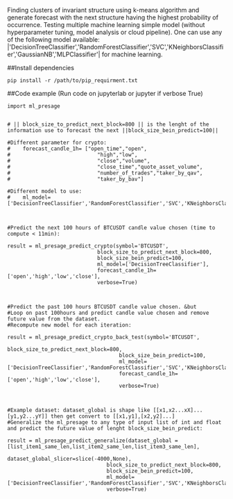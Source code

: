 Finding clusters of invariant structure using k-means algorithm and generate forecast with the next structure having the highest probability of occurrence. Testing multiple machine learning simple model (without hyperparameter tuning, model analysis or cloud pipeline). One can use any of the following model available:
|'DecisionTreeClassifier','RandomForestClassifier','SVC','KNeighborsClassifier','GaussianNB','MLPClassifier'| 
for machine learning.


##Install dependencies
```
pip install -r /path/to/pip_requirment.txt
```

##Code example (Run code on jupyterlab or jupyter if verbose True)

```
import ml_presage


# || block_size_to_predict_next_block=800 || is the lenght of the information use to forecast the next ||block_size_bein_predict=100||

#Different parameter for crypto:
#    forecast_candle_1h= ["open_time","open",
#                            "high","low",
#                            "close","volume",
#                            "close_time","quote_asset_volume",
#                            "number_of_trades","taker_by_qav",
#                            "taker_by_bav"]

#Different model to use:
#    ml_model= ['DecisionTreeClassifier','RandomForestClassifier','SVC','KNeighborsClassifier','GaussianNB','MLPClassifier'],



#Predict the next 100 hours of BTCUSDT candle value chosen (time to compute < 11min):

result = ml_presage_predict_crypto(symbol='BTCUSDT',
                             block_size_to_predict_next_block=800, 
                             block_size_bein_predict=100, 
                             ml_model=['DecisionTreeClassifier'],
                             forecast_candle_1h=['open','high','low','close'],
                             verbose=True)
    


#Predict the past 100 hours BTCUSDT candle value chosen. &but
#Loop on past 100hours and predict candle value chosen and remove future value from the dataset.
#Recompute new model for each iteration:

result = ml_presage_predict_crypto_back_test(symbol='BTCUSDT',
                                    block_size_to_predict_next_block=800,
                                    block_size_bein_predict=100,
                                    ml_model=['DecisionTreeClassifier','RandomForestClassifier','SVC','KNeighborsClassifier','GaussianNB','MLPClassifier'],
                                    forecast_candle_1h=['open','high','low','close'],
                                    verbose=True)
    
    

#Example dataset: dataset_global is shape like [[x1,x2...xX]...[y1,y2...yY]] then get convert to [[x1,y1],[x2,y2]...]        
#Generalize the ml_presage to any type of input list of int and float and predict the future value of lenght block_size_bein_predict:

result = ml_presage_predict_generalize(dataset_global =[list_item1_same_len,list_item2_same_len,list_item3_same_len],
                                dataset_global_slicer=slice(-4000,None),
                                block_size_to_predict_next_block=800, 
                                block_size_bein_predict=100, 
                                ml_model=['DecisionTreeClassifier','RandomForestClassifier','SVC','KNeighborsClassifier','GaussianNB','MLPClassifier'],
                                verbose=True)

```
